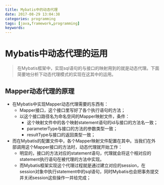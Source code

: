 ```yaml
---
title: Mybatis中的动态代理
date: 2017-08-29 13:04:38
categories: programming
tags: [java,framework,programming]
keywords: 
---
```


# Mybatis中动态代理的运用 #
> 在Mybatis框架中，实现sql语句的与接口的映射用到的就是动态代理。下面简要地分析下动态代理模式的实现在这其中的运用。

<!--more-->

## Mapper动态代理的原理 ##


- 在Mybatis中实现Mapper动态代理需要的东西有：
	- Mapper接口，这个接口里写好了各个执行语句的方法；
	- 以这个接口路径名为命名空间的Mapper映射文件，条件：
		- 这个映射文件中的各个映射statement语句的id与接口的方法名一致；
		- parameterType与接口的方法的参数类型一致；
		- resultType与接口的返回类型一致；
- 而在Mybatis的配置文件中，各个Mapper映射文件配置在其中。当我们在外部调用这个Mapper接口的方法时，动态代理就开始工作：
	- 明显的，接口的方法对应的statement语句，代理就会将这个相对应的statement执行语句在被代理的方法中实现。
	- 而Mybatis框架实现这个代理过程就是通过建立对应的session，在session对象中执行statement中的sql语句，同时Mybatis也会把事务提交并关闭session这些操作一并给完成；
